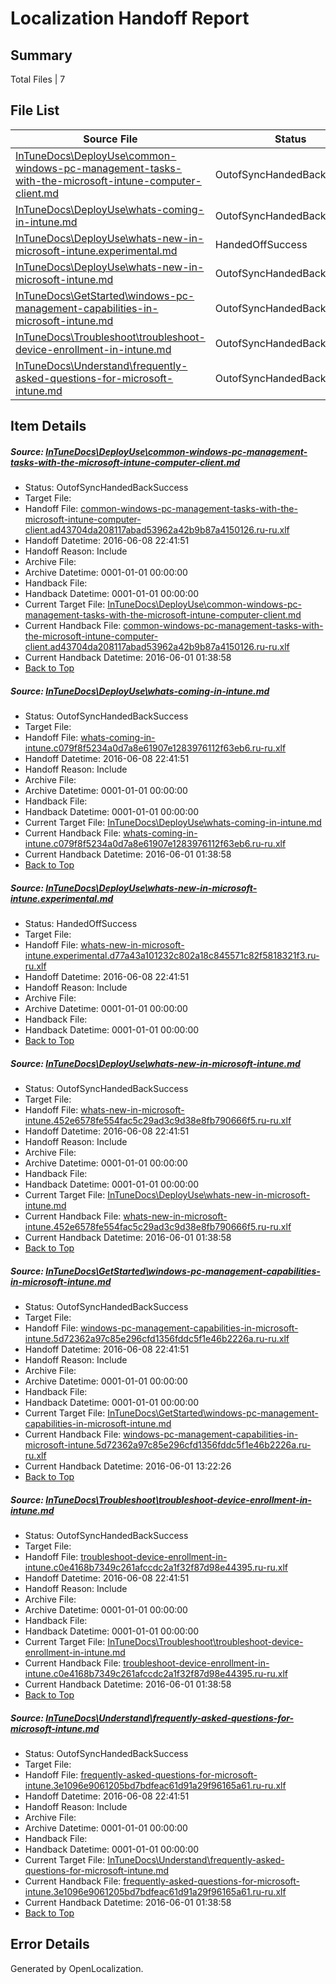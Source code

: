 # <a name='report-top'></a> Localization Handoff Report

## Summary
 Total Files | 7

## File List
 Source File | Status | Details 
 ----------- | ------ | ------- 
 [InTuneDocs\DeployUse\common-windows-pc-management-tasks-with-the-microsoft-intune-computer-client.md](https://github.com/Microsoft/IntuneDocs-pr/blob/530bf3234001946776593ae0257ea72a06c8612f/InTuneDocs/DeployUse/common-windows-pc-management-tasks-with-the-microsoft-intune-computer-client.md) | OutofSyncHandedBackSuccess | [Details](#222b9aac19993f184ff68800a00f8d9df8b3623718)
 [InTuneDocs\DeployUse\whats-coming-in-intune.md](https://github.com/Microsoft/IntuneDocs-pr/blob/4439b093a30995176dfc67c501da261f389cf193/InTuneDocs/DeployUse/whats-coming-in-intune.md) | OutofSyncHandedBackSuccess | [Details](#4a3a4ef00610db6f7819295975f69be4f4330d62255)
 [InTuneDocs\DeployUse\whats-new-in-microsoft-intune.experimental.md](https://github.com/Microsoft/IntuneDocs-pr/blob/a6fc9d29c5a3588a7d81658b6ee02232c346ba74/InTuneDocs/DeployUse/whats-new-in-microsoft-intune.experimental.md) | HandedOffSuccess | [Details](#53abc76251705c5f39a139ccfecb834e6a02d70d257)
 [InTuneDocs\DeployUse\whats-new-in-microsoft-intune.md](https://github.com/Microsoft/IntuneDocs-pr/blob/a6fc9d29c5a3588a7d81658b6ee02232c346ba74/InTuneDocs/DeployUse/whats-new-in-microsoft-intune.md) | OutofSyncHandedBackSuccess | [Details](#7ba8e046cfcb9ff988fdaaaaa8a87a78c27a8669258)
 [InTuneDocs\GetStarted\windows-pc-management-capabilities-in-microsoft-intune.md](https://github.com/Microsoft/IntuneDocs-pr/blob/530bf3234001946776593ae0257ea72a06c8612f/InTuneDocs/GetStarted/windows-pc-management-capabilities-in-microsoft-intune.md) | OutofSyncHandedBackSuccess | [Details](#f8eeac89dc782b62de8f25212c11f0f5284cc53e534)
 [InTuneDocs\Troubleshoot\troubleshoot-device-enrollment-in-intune.md](https://github.com/Microsoft/IntuneDocs-pr/blob/9da2f2e4d45ea81597b7df6900fdf864f900917d/InTuneDocs/Troubleshoot/troubleshoot-device-enrollment-in-intune.md) | OutofSyncHandedBackSuccess | [Details](#3380b83c907650ce407ffc5bec769fa4eb9a2b731141)
 [InTuneDocs\Understand\frequently-asked-questions-for-microsoft-intune.md](https://github.com/Microsoft/IntuneDocs-pr/blob/530bf3234001946776593ae0257ea72a06c8612f/InTuneDocs/Understand/frequently-asked-questions-for-microsoft-intune.md) | OutofSyncHandedBackSuccess | [Details](#2b146d33d60b7cab2b05fc43a6318fc2c477d6211149)

## Item Details
##### <a name='222b9aac19993f184ff68800a00f8d9df8b3623718'></a> Source: [InTuneDocs\DeployUse\common-windows-pc-management-tasks-with-the-microsoft-intune-computer-client.md](https://github.com/Microsoft/IntuneDocs-pr/blob/530bf3234001946776593ae0257ea72a06c8612f/InTuneDocs/DeployUse/common-windows-pc-management-tasks-with-the-microsoft-intune-computer-client.md)
* Status: OutofSyncHandedBackSuccess
* Target File: 
* Handoff File: [common-windows-pc-management-tasks-with-the-microsoft-intune-computer-client.ad43704da208117abad53962a42b9b87a4150126.ru-ru.xlf](https://github.com/Microsoft/EM.handoff/blob/3660c444081b08b491fa9279e4b38893f212d933/ol-handoff/Microsoft/IntuneDocs-pr.ru-ru/master/common-windows-pc-management-tasks-with-the-microsoft-intune-computer-client.ad43704da208117abad53962a42b9b87a4150126.ru-ru.xlf)
* Handoff Datetime: 2016-06-08 22:41:51
* Handoff Reason: Include
* Archive File: 
* Archive Datetime: 0001-01-01 00:00:00
* Handback File: 
* Handback Datetime: 0001-01-01 00:00:00
* Current Target File: [InTuneDocs\DeployUse\common-windows-pc-management-tasks-with-the-microsoft-intune-computer-client.md](https://github.com/Microsoft/IntuneDocs-pr.ru-ru/blob/9ead3d0b9e70bd1346a7120b49ef87f195062c61/InTuneDocs/DeployUse/common-windows-pc-management-tasks-with-the-microsoft-intune-computer-client.md)
* Current Handback File: [common-windows-pc-management-tasks-with-the-microsoft-intune-computer-client.ad43704da208117abad53962a42b9b87a4150126.ru-ru.xlf](https://github.com/Microsoft/EM.handback/blob/f4c32fc150209d21ec07cf93cfcc58796d1dd904/ol-handback/Microsoft/IntuneDocs-pr.ru-ru/master/common-windows-pc-management-tasks-with-the-microsoft-intune-computer-client.ad43704da208117abad53962a42b9b87a4150126.ru-ru.xlf)
* Current Handback Datetime: 2016-06-01 01:38:58
* [Back to Top](#report-top)

##### <a name='4a3a4ef00610db6f7819295975f69be4f4330d62255'></a> Source: [InTuneDocs\DeployUse\whats-coming-in-intune.md](https://github.com/Microsoft/IntuneDocs-pr/blob/4439b093a30995176dfc67c501da261f389cf193/InTuneDocs/DeployUse/whats-coming-in-intune.md)
* Status: OutofSyncHandedBackSuccess
* Target File: 
* Handoff File: [whats-coming-in-intune.c079f8f5234a0d7a8e61907e1283976112f63eb6.ru-ru.xlf](https://github.com/Microsoft/EM.handoff/blob/3660c444081b08b491fa9279e4b38893f212d933/ol-handoff/Microsoft/IntuneDocs-pr.ru-ru/master/whats-coming-in-intune.c079f8f5234a0d7a8e61907e1283976112f63eb6.ru-ru.xlf)
* Handoff Datetime: 2016-06-08 22:41:51
* Handoff Reason: Include
* Archive File: 
* Archive Datetime: 0001-01-01 00:00:00
* Handback File: 
* Handback Datetime: 0001-01-01 00:00:00
* Current Target File: [InTuneDocs\DeployUse\whats-coming-in-intune.md](https://github.com/Microsoft/IntuneDocs-pr.ru-ru/blob/9ead3d0b9e70bd1346a7120b49ef87f195062c61/InTuneDocs/DeployUse/whats-coming-in-intune.md)
* Current Handback File: [whats-coming-in-intune.c079f8f5234a0d7a8e61907e1283976112f63eb6.ru-ru.xlf](https://github.com/Microsoft/EM.handback/blob/f4c32fc150209d21ec07cf93cfcc58796d1dd904/ol-handback/Microsoft/IntuneDocs-pr.ru-ru/master/whats-coming-in-intune.c079f8f5234a0d7a8e61907e1283976112f63eb6.ru-ru.xlf)
* Current Handback Datetime: 2016-06-01 01:38:58
* [Back to Top](#report-top)

##### <a name='53abc76251705c5f39a139ccfecb834e6a02d70d257'></a> Source: [InTuneDocs\DeployUse\whats-new-in-microsoft-intune.experimental.md](https://github.com/Microsoft/IntuneDocs-pr/blob/a6fc9d29c5a3588a7d81658b6ee02232c346ba74/InTuneDocs/DeployUse/whats-new-in-microsoft-intune.experimental.md)
* Status: HandedOffSuccess
* Target File: 
* Handoff File: [whats-new-in-microsoft-intune.experimental.d77a43a101232c802a18c845571c82f5818321f3.ru-ru.xlf](https://github.com/Microsoft/EM.handoff/blob/3660c444081b08b491fa9279e4b38893f212d933/ol-handoff/Microsoft/IntuneDocs-pr.ru-ru/master/whats-new-in-microsoft-intune.experimental.d77a43a101232c802a18c845571c82f5818321f3.ru-ru.xlf)
* Handoff Datetime: 2016-06-08 22:41:51
* Handoff Reason: Include
* Archive File: 
* Archive Datetime: 0001-01-01 00:00:00
* Handback File: 
* Handback Datetime: 0001-01-01 00:00:00
* [Back to Top](#report-top)

##### <a name='7ba8e046cfcb9ff988fdaaaaa8a87a78c27a8669258'></a> Source: [InTuneDocs\DeployUse\whats-new-in-microsoft-intune.md](https://github.com/Microsoft/IntuneDocs-pr/blob/a6fc9d29c5a3588a7d81658b6ee02232c346ba74/InTuneDocs/DeployUse/whats-new-in-microsoft-intune.md)
* Status: OutofSyncHandedBackSuccess
* Target File: 
* Handoff File: [whats-new-in-microsoft-intune.452e6578fe554fac5c29ad3c9d38e8fb790666f5.ru-ru.xlf](https://github.com/Microsoft/EM.handoff/blob/3660c444081b08b491fa9279e4b38893f212d933/ol-handoff/Microsoft/IntuneDocs-pr.ru-ru/master/whats-new-in-microsoft-intune.452e6578fe554fac5c29ad3c9d38e8fb790666f5.ru-ru.xlf)
* Handoff Datetime: 2016-06-08 22:41:51
* Handoff Reason: Include
* Archive File: 
* Archive Datetime: 0001-01-01 00:00:00
* Handback File: 
* Handback Datetime: 0001-01-01 00:00:00
* Current Target File: [InTuneDocs\DeployUse\whats-new-in-microsoft-intune.md](https://github.com/Microsoft/IntuneDocs-pr.ru-ru/blob/9ead3d0b9e70bd1346a7120b49ef87f195062c61/InTuneDocs/DeployUse/whats-new-in-microsoft-intune.md)
* Current Handback File: [whats-new-in-microsoft-intune.452e6578fe554fac5c29ad3c9d38e8fb790666f5.ru-ru.xlf](https://github.com/Microsoft/EM.handback/blob/f4c32fc150209d21ec07cf93cfcc58796d1dd904/ol-handback/Microsoft/IntuneDocs-pr.ru-ru/master/whats-new-in-microsoft-intune.452e6578fe554fac5c29ad3c9d38e8fb790666f5.ru-ru.xlf)
* Current Handback Datetime: 2016-06-01 01:38:58
* [Back to Top](#report-top)

##### <a name='f8eeac89dc782b62de8f25212c11f0f5284cc53e534'></a> Source: [InTuneDocs\GetStarted\windows-pc-management-capabilities-in-microsoft-intune.md](https://github.com/Microsoft/IntuneDocs-pr/blob/530bf3234001946776593ae0257ea72a06c8612f/InTuneDocs/GetStarted/windows-pc-management-capabilities-in-microsoft-intune.md)
* Status: OutofSyncHandedBackSuccess
* Target File: 
* Handoff File: [windows-pc-management-capabilities-in-microsoft-intune.5d72362a97c85e296cfd1356fddc5f1e46b2226a.ru-ru.xlf](https://github.com/Microsoft/EM.handoff/blob/3660c444081b08b491fa9279e4b38893f212d933/ol-handoff/Microsoft/IntuneDocs-pr.ru-ru/master/windows-pc-management-capabilities-in-microsoft-intune.5d72362a97c85e296cfd1356fddc5f1e46b2226a.ru-ru.xlf)
* Handoff Datetime: 2016-06-08 22:41:51
* Handoff Reason: Include
* Archive File: 
* Archive Datetime: 0001-01-01 00:00:00
* Handback File: 
* Handback Datetime: 0001-01-01 00:00:00
* Current Target File: [InTuneDocs\GetStarted\windows-pc-management-capabilities-in-microsoft-intune.md](https://github.com/Microsoft/IntuneDocs-pr.ru-ru/blob/4ba6c67b2c841f48908e9f8d41e0a500f33178c6/InTuneDocs/GetStarted/windows-pc-management-capabilities-in-microsoft-intune.md)
* Current Handback File: [windows-pc-management-capabilities-in-microsoft-intune.5d72362a97c85e296cfd1356fddc5f1e46b2226a.ru-ru.xlf](https://github.com/Microsoft/EM.handback/blob/2bd04927c20fea26a8d4d0381e30ddbac0651f9b/ol-handback/Microsoft/IntuneDocs-pr.ru-ru/master/windows-pc-management-capabilities-in-microsoft-intune.5d72362a97c85e296cfd1356fddc5f1e46b2226a.ru-ru.xlf)
* Current Handback Datetime: 2016-06-01 13:22:26
* [Back to Top](#report-top)

##### <a name='3380b83c907650ce407ffc5bec769fa4eb9a2b731141'></a> Source: [InTuneDocs\Troubleshoot\troubleshoot-device-enrollment-in-intune.md](https://github.com/Microsoft/IntuneDocs-pr/blob/9da2f2e4d45ea81597b7df6900fdf864f900917d/InTuneDocs/Troubleshoot/troubleshoot-device-enrollment-in-intune.md)
* Status: OutofSyncHandedBackSuccess
* Target File: 
* Handoff File: [troubleshoot-device-enrollment-in-intune.c0e4168b7349c261afccdc2a1f32f87d98e44395.ru-ru.xlf](https://github.com/Microsoft/EM.handoff/blob/3660c444081b08b491fa9279e4b38893f212d933/ol-handoff/Microsoft/IntuneDocs-pr.ru-ru/master/troubleshoot-device-enrollment-in-intune.c0e4168b7349c261afccdc2a1f32f87d98e44395.ru-ru.xlf)
* Handoff Datetime: 2016-06-08 22:41:51
* Handoff Reason: Include
* Archive File: 
* Archive Datetime: 0001-01-01 00:00:00
* Handback File: 
* Handback Datetime: 0001-01-01 00:00:00
* Current Target File: [InTuneDocs\Troubleshoot\troubleshoot-device-enrollment-in-intune.md](https://github.com/Microsoft/IntuneDocs-pr.ru-ru/blob/9ead3d0b9e70bd1346a7120b49ef87f195062c61/InTuneDocs/Troubleshoot/troubleshoot-device-enrollment-in-intune.md)
* Current Handback File: [troubleshoot-device-enrollment-in-intune.c0e4168b7349c261afccdc2a1f32f87d98e44395.ru-ru.xlf](https://github.com/Microsoft/EM.handback/blob/f4c32fc150209d21ec07cf93cfcc58796d1dd904/ol-handback/Microsoft/IntuneDocs-pr.ru-ru/master/troubleshoot-device-enrollment-in-intune.c0e4168b7349c261afccdc2a1f32f87d98e44395.ru-ru.xlf)
* Current Handback Datetime: 2016-06-01 01:38:58
* [Back to Top](#report-top)

##### <a name='2b146d33d60b7cab2b05fc43a6318fc2c477d6211149'></a> Source: [InTuneDocs\Understand\frequently-asked-questions-for-microsoft-intune.md](https://github.com/Microsoft/IntuneDocs-pr/blob/530bf3234001946776593ae0257ea72a06c8612f/InTuneDocs/Understand/frequently-asked-questions-for-microsoft-intune.md)
* Status: OutofSyncHandedBackSuccess
* Target File: 
* Handoff File: [frequently-asked-questions-for-microsoft-intune.3e1096e9061205bd7bdfeac61d91a29f96165a61.ru-ru.xlf](https://github.com/Microsoft/EM.handoff/blob/3660c444081b08b491fa9279e4b38893f212d933/ol-handoff/Microsoft/IntuneDocs-pr.ru-ru/master/frequently-asked-questions-for-microsoft-intune.3e1096e9061205bd7bdfeac61d91a29f96165a61.ru-ru.xlf)
* Handoff Datetime: 2016-06-08 22:41:51
* Handoff Reason: Include
* Archive File: 
* Archive Datetime: 0001-01-01 00:00:00
* Handback File: 
* Handback Datetime: 0001-01-01 00:00:00
* Current Target File: [InTuneDocs\Understand\frequently-asked-questions-for-microsoft-intune.md](https://github.com/Microsoft/IntuneDocs-pr.ru-ru/blob/9ead3d0b9e70bd1346a7120b49ef87f195062c61/InTuneDocs/Understand/frequently-asked-questions-for-microsoft-intune.md)
* Current Handback File: [frequently-asked-questions-for-microsoft-intune.3e1096e9061205bd7bdfeac61d91a29f96165a61.ru-ru.xlf](https://github.com/Microsoft/EM.handback/blob/f4c32fc150209d21ec07cf93cfcc58796d1dd904/ol-handback/Microsoft/IntuneDocs-pr.ru-ru/master/frequently-asked-questions-for-microsoft-intune.3e1096e9061205bd7bdfeac61d91a29f96165a61.ru-ru.xlf)
* Current Handback Datetime: 2016-06-01 01:38:58
* [Back to Top](#report-top)


## Error Details

Generated by OpenLocalization.
